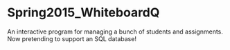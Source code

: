 # Spring2015_WhiteboardQ
An interactive program for managing a bunch of students and assignments. Now pretending to support an SQL database!
